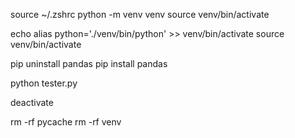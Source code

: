 source ~/.zshrc
python -m venv venv
source venv/bin/activate

echo alias python='./venv/bin/python' >> venv/bin/activate
source venv/bin/activate

pip uninstall pandas
pip install pandas

python tester.py

deactivate

rm -rf pycache
rm -rf venv
